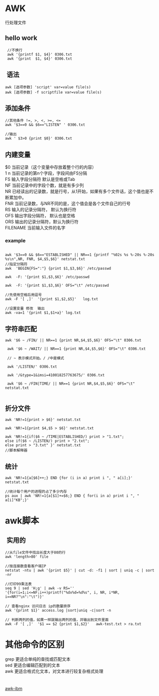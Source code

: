 # AWK
  行处理文件 
##  hello work 
```
 //不换行
 awk '{printf $1, $4}' 0306.txt  
 awk '{print  $1, $4}' 0306.txt 
```
##  语法
```
awk [选项参数] 'script' var=value file(s)    
awk [选项参数] -f scriptfile var=value file(s)
```
## 添加条件
```
//其他条件 !=, >, <, >=, <=
awk '$3==0 && $6=="LISTEN" ' 0306.txt

//输出
awk ' $3>0 {print $0}' 0306.txt
```

## 内建变量  

$0	当前记录（这个变量中存放着整个行的内容）  
$1~$n	当前记录的第n个字段，字段间由FS分隔   
FS	输入字段分隔符 默认是空格或Tab   
NF	当前记录中的字段个数，就是有多少列   
NR	已经读出的记录数，就是行号，从1开始，如果有多个文件话，这个值也是不断累加中。   
FNR	当前记录数，与NR不同的是，这个值会是各个文件自己的行号   
RS	输入的记录分隔符， 默认为换行符   
OFS	输出字段分隔符， 默认也是空格   
ORS	输出的记录分隔符，默认为换行符   
FILENAME	当前输入文件的名字   
### example
```

awk '$3==0 && $6=="ESTABLISHED" || NR==1 {printf "%02s %s %-20s %-20s %s\n",NR, FNR, $4,$5,$6}' netstat.txt
//指定分隔符
awk  'BEGIN{FS=":"} {print $1,$3,$6}' /etc/passwd  

awk  -F: '{print $1,$3,$6}' /etc/passwd  

awk  -F: '{print $1,$3,$6}' OFS="\t" /etc/passwd   

//先使用空格后用逗号
awk -F '[ ,]'  '{print $1,$2,$5}'   log.txt

//设置变量 修改  输出
awk -va=1 '{print $1,$1+a}' log.txt

```


## 字符串匹配 
```
awk '$6 ~ /FIN/ || NR==1 {print NR,$4,$5,$6}' OFS="\t" 0306.txt

 awk '$6 ~ /WAIT/ || NR==1 {print NR,$4,$5,$6}' OFS="\t" 0306.txt
 
 // ~ 表示模式开始。/ /中是模式
 
 awk '/LISTEN/' 0306.txt
 
 awk '/&type=1&imsi=410018257763675/' 0306.txt 
 
 awk '$6 ~ /FIN|TIME/ || NR==1 {print NR,$4,$5,$6}' OFS="\t" netstat.txt
 
```

## 折分文件  

```
awk 'NR!=1{print > $6}' netstat.txt   

awk 'NR!=1{print $4,$5 > $6}' netstat.txt   

awk 'NR!=1{if($6 ~ /TIME|ESTABLISHED/) print > "1.txt";
else if($6 ~ /LISTEN/) print > "2.txt";
else print > "3.txt" }' netstat.txt  
//脚本解释器

```

## 统计  
```
awk 'NR!=1{a[$6]++;} END {for (i in a) print i ", " a[i];}' netstat.txt

//统计每个用户的进程的占了多少内存
ps aux | awk 'NR!=1{a[$1]+=$6;} END { for(i in a) print i ", " a[i]"KB";}'

```

# awk脚本


##  实用的
```
//从file文件中找出长度大于80的行
awk 'length>80' file

//按连接数查看客户端IP
netstat -ntu | awk '{print $5}' | cut -d: -f1 | sort | uniq -c | sort -nr  

//打印99乘法表
seq 9 | sed 'H;g' | awk -v RS='' '{for(i=1;i<=NF;i++)printf("%dx%d=%d%s", i, NR, i*NR, i==NR?"\n":"\t")}'

// 查看nginx 访问日志 ip的数量排序
awk '{print $1}' access.log |sort|uniq -c|sort -n

// 判断两列的值，如果一样就输出两列的值，并输出到文件里面
awk -F '[ ,]'  '$1 == $2 {print $1,$2}'   awk-test.txt > ra.txt
```

# 其他命令的区别 
 grep 更适合单纯的查找或匹配文本  
 sed 更适合编辑匹配到的文本   
 awk 更适合格式化文本，对文本进行较复杂格式处理   
 
 # 
[awk-ibm](https://www.ibm.com/developerworks/cn/education/aix/au-gawk/)



 
